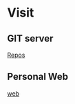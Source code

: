 # Visit
## GIT server
[Repos](http://felipe.openbsd.amsterdam/)

## Personal Web
[web](felipefarias.xyz)

